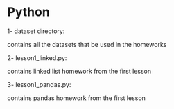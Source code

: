 # Python

1- dataset directory:

contains all the datasets that be used in the homeworks


2- lesson1_linked.py:


contains linked list homework from the first lesson


3- lesson1_pandas.py:


contains pandas homework from the first lesson


